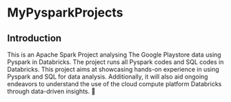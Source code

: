 # MyPysparkProjects

##  Introduction
This is an Apache Spark Project analysing The Google Playstore data using Pyspark in Databricks. The project runs all Pyspark codes and SQL codes in Databricks. 
This project aims at showcasing hands-on experience in using Pyspark and SQL for data analysis. Additionally, it will also aid ongoing endeavors to understand the use of the cloud compute platform Databricks through data-driven insights. 🌟
